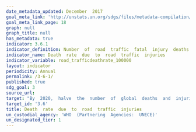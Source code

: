 ```yaml
---
date_metadata_updated: December  2017  
goal_meta_link: 'http://unstats.un.org/sdgs/files/metadata-compilation/Metadata-Goal-3.pdf'
goal_meta_link_page: 18
graph: null
graph_title: null
has_metadata: true
indicator: 3.6.1
indicator_definition: Number  of  road  traffic  fatal  injury  deaths  per  100  000  population  (age_standardized).
indicator_name: Death  rate  due  to  road  traffic  injuries
indicator_variable: road_trafficdeathrate_100000
layout: indicator
periodicity: Annual
permalink: /3-6-1/
published: true
sdg_goal: 3
source_url: 
target: "By  2020,  halve  the  number  of  global  deaths  and  injuries  from  road  traffic  accidents."
target_id: '3.6'
title: Death  rate  due  to  road  traffic  injuries
un_custodial_agency: 'WHO  (Partnering  Agencies:  UNECE)'
un_designated_tier: 1
---
```

